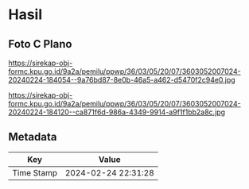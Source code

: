 # Hasil

## Foto C Plano

https://sirekap-obj-formc.kpu.go.id/9a2a/pemilu/ppwp/36/03/05/20/07/3603052007024-20240224-184054--9a76bd87-8e0b-46a5-a462-d5470f2c94e0.jpg

https://sirekap-obj-formc.kpu.go.id/9a2a/pemilu/ppwp/36/03/05/20/07/3603052007024-20240224-184120--ca871f6d-986a-4349-9914-a9f1f1bb2a8c.jpg


## Metadata

| Key        | Value               |
| ---------- | ------------------- |
| Time Stamp | 2024-02-24 22:31:28 |



